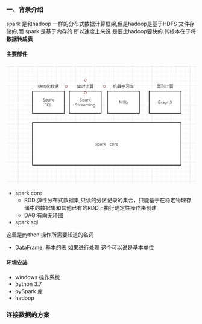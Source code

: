 


### 一、背景介绍
   spark 是和hadoop 一样的分布式数据计算框架,但是hadoop是基于HDFS 文件存储的,而 spark 是基于内存的 所以速度上来说 是要比hadoop要快的.其根本在于将**数据转成表**  
   #### 主要部件
   ![image](image/spark组件.png)
   * spark core
        - RDD:弹性分布式数据集,只读的分区记录的集合，只能基于在稳定物理存储中的数据集和其他已有的RDD上执行确定性操作来创建  
        - DAG:有向无环图  
   * spark sql
        
   
   这里是python 操作所需要知道的名词
   * DataFrame: 基本的表 如果进行处理 这个可以说是基本单位
   
   #### 环境安装
   * windows 操作系统
   * python 3.7
   * pySpark 库
   * hadoop 
   
   
###  连接数据的方案
  
  
  
  
  
  
  
  
  
  
  
  
  
  
  
  
  
  
  
  
  
  
  
  
  
  
  
  
  
  
  
  
  
  
  
  
  
  
  
  
  
  
  
  
  
  